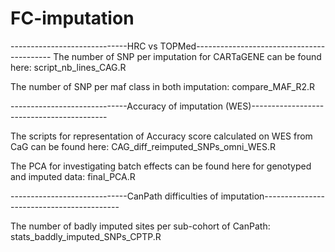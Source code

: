 # FC-imputation

-----------------------------HRC vs TOPMed------------------------------------------
The number of SNP per imputation for CARTaGENE can be found here:
script_nb_lines_CAG.R

The number of SNP per maf class in both imputation:
compare_MAF_R2.R



-----------------------------Accuracy of imputation (WES)------------------------------------------

The scripts for representation of Accuracy score calculated on WES from CaG can be found here:
CAG_diff_reimputed_SNPs_omni_WES.R

The PCA for investigating batch effects can be found here for genotyped and imputed data:
final_PCA.R


-----------------------------CanPath difficulties of imputation------------------------------------------

The number of badly imputed sites per sub-cohort of CanPath:
stats_baddly_imputed_SNPs_CPTP.R



